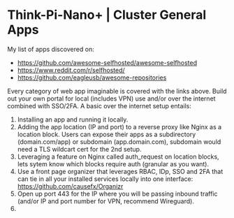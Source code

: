 # Think-Pi-Nano+ | Cluster General Apps

My list of apps discovered on:
 - https://github.com/awesome-selfhosted/awesome-selfhosted
 - https://www.reddit.com/r/selfhosted/
 - https://github.com/eagleusb/awesome-repositories

Every category of web app imaginable is covered with the links above. Build out your own portal for local (includes VPN) use and/or over the internet combined with SSO/2FA. A basic over the internet setup entails:
1. Installing an app and running it locally.
2. Adding the app location (IP and port) to a reverse proxy like Nginx as a location block. Users can expose their apps as a subdirectory (domain.com/app) or subdomain (app.domain.com), subdomain would need a TLS wildcart cert for the 2nd setup. 
3. Leveraging a feature on Nginx called auth_request on location blocks, lets sytem know which blocks require auth (granular as you want).
4. Use a front page organizer that leverages RBAC, IDp, SSO and 2FA that can tie in all your installed services locally into one interface: https://github.com/causefx/Organizr
5. Open up port 443 for the IP where you will be passing inbound traffic (and/or IP and port number for VPN, recommend Wireguard).
6.
